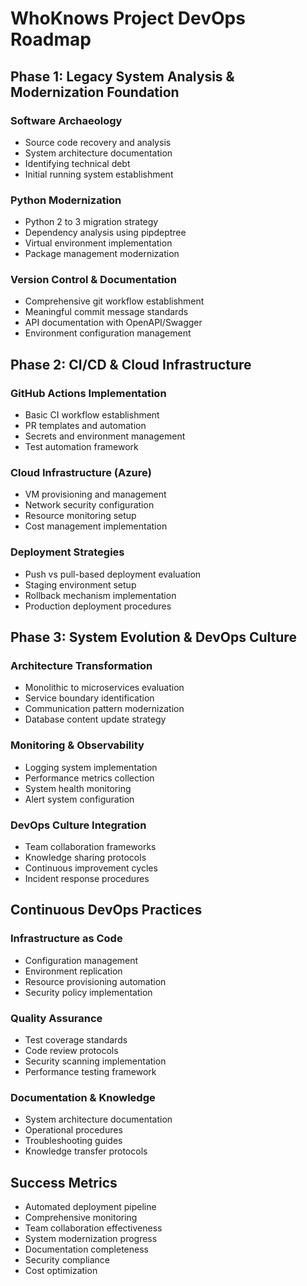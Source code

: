 # WhoKnows Project DevOps Roadmap

## Phase 1: Legacy System Analysis & Modernization Foundation

### Software Archaeology
- Source code recovery and analysis
- System architecture documentation
- Identifying technical debt
- Initial running system establishment

### Python Modernization
- Python 2 to 3 migration strategy
- Dependency analysis using pipdeptree
- Virtual environment implementation
- Package management modernization

### Version Control & Documentation
- Comprehensive git workflow establishment
- Meaningful commit message standards
- API documentation with OpenAPI/Swagger
- Environment configuration management

## Phase 2: CI/CD & Cloud Infrastructure

### GitHub Actions Implementation
- Basic CI workflow establishment
- PR templates and automation
- Secrets and environment management
- Test automation framework

### Cloud Infrastructure (Azure)
- VM provisioning and management
- Network security configuration
- Resource monitoring setup
- Cost management implementation

### Deployment Strategies
- Push vs pull-based deployment evaluation
- Staging environment setup
- Rollback mechanism implementation
- Production deployment procedures

## Phase 3: System Evolution & DevOps Culture

### Architecture Transformation
- Monolithic to microservices evaluation
- Service boundary identification
- Communication pattern modernization
- Database content update strategy

### Monitoring & Observability
- Logging system implementation
- Performance metrics collection
- System health monitoring
- Alert system configuration

### DevOps Culture Integration
- Team collaboration frameworks
- Knowledge sharing protocols
- Continuous improvement cycles
- Incident response procedures

## Continuous DevOps Practices

### Infrastructure as Code
- Configuration management
- Environment replication
- Resource provisioning automation
- Security policy implementation

### Quality Assurance
- Test coverage standards
- Code review protocols
- Security scanning implementation
- Performance testing framework

### Documentation & Knowledge
- System architecture documentation
- Operational procedures
- Troubleshooting guides
- Knowledge transfer protocols

## Success Metrics
- Automated deployment pipeline
- Comprehensive monitoring
- Team collaboration effectiveness
- System modernization progress
- Documentation completeness
- Security compliance
- Cost optimization
